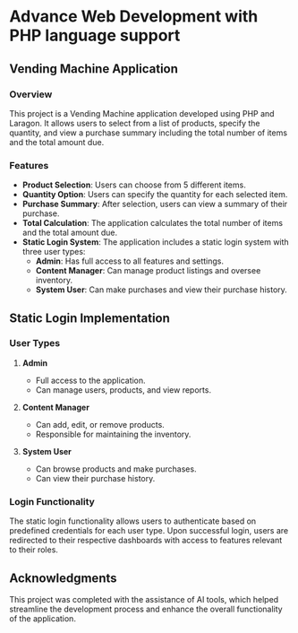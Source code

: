 # Advance Web Development with PHP language support

## Vending Machine Application

### Overview
This project is a Vending Machine application developed using PHP and Laragon. It allows users to select from a list of products, specify the quantity, and view a purchase summary including the total number of items and the total amount due.

### Features

- **Product Selection**: Users can choose from 5 different items.
- **Quantity Option**: Users can specify the quantity for each selected item.
- **Purchase Summary**: After selection, users can view a summary of their purchase.
- **Total Calculation**: The application calculates the total number of items and the total amount due.
- **Static Login System**: The application includes a static login system with three user types:
  - **Admin**: Has full access to all features and settings.
  - **Content Manager**: Can manage product listings and oversee inventory.
  - **System User**: Can make purchases and view their purchase history.

## Static Login Implementation

### User Types
1. **Admin**
   - Full access to the application.
   - Can manage users, products, and view reports.

2. **Content Manager**
   - Can add, edit, or remove products.
   - Responsible for maintaining the inventory.

3. **System User**
   - Can browse products and make purchases.
   - Can view their purchase history.

### Login Functionality
The static login functionality allows users to authenticate based on predefined credentials for each user type. Upon successful login, users are redirected to their respective dashboards with access to features relevant to their roles.

## Acknowledgments
This project was completed with the assistance of AI tools, which helped streamline the development process and enhance the overall functionality of the application.
